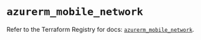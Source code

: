 # `azurerm_mobile_network`

Refer to the Terraform Registry for docs: [`azurerm_mobile_network`](https://registry.terraform.io/providers/hashicorp/azurerm/4.12.0/docs/resources/mobile_network).
